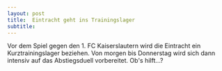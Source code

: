 ```yaml
---
layout: post
title:  Eintracht geht ins Trainingslager
subtitle:  
---
```


Vor dem Spiel gegen den 1. FC Kaiserslautern wird die Eintracht ein Kurztrainingslager beziehen. Von morgen bis Donnerstag wird sich dann intensiv auf das Abstiegsduell vorbereitet. Ob's hilft...?


